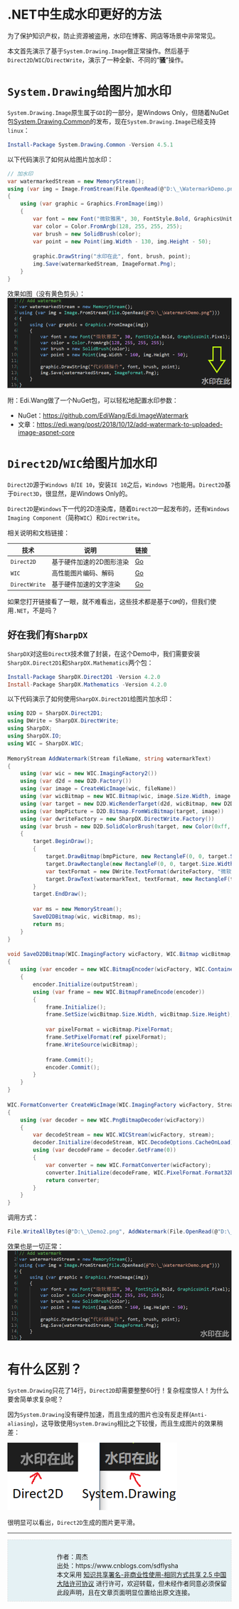 # .NET中生成水印更好的方法
为了保护知识产权，防止资源被盗用，水印在博客、网店等场景中非常常见。

本文首先演示了基于`System.Drawing.Image`做正常操作。然后基于`Direct2D`/`WIC`/`DirectWrite`，演示了一种全新、不同的“**骚**”操作。

# `System.Drawing`给图片加水印
`System.Drawing.Image`原生属于`GDI`的一部分，是Windows Only，但随着NuGet包[System.Drawing.Common](https://www.nuget.org/packages/System.Drawing.Common/)的发布，现在`System.Drawing.Image`已经支持`linux`：
```powershell
Install-Package System.Drawing.Common -Version 4.5.1
```
以下代码演示了如何从给图片加水印：
```C#
// 加水印
var watermarkedStream = new MemoryStream();
using (var img = Image.FromStream(File.OpenRead(@"D:\_\WatermarkDemo.png")))
{
    using (var graphic = Graphics.FromImage(img))
    {
        var font = new Font("微软雅黑", 30, FontStyle.Bold, GraphicsUnit.Pixel);
        var color = Color.FromArgb(128, 255, 255, 255);
        var brush = new SolidBrush(color);
        var point = new Point(img.Width - 130, img.Height - 50);

        graphic.DrawString("水印在此", font, brush, point);
        img.Save(watermarkedStream, ImageFormat.Png);
    }
}
```
效果如图（没有黄色剪头）：
![水印图片](./Demo.png)

附：Edi.Wang做了一个NuGet包，可以轻松地配置水印参数：
* NuGet：https://github.com/EdiWang/Edi.ImageWatermark
* 文章：https://edi.wang/post/2018/10/12/add-watermark-to-uploaded-image-aspnet-core

# `Direct2D`/`WIC`给图片加水印
`Direct2D`源于`Windows 8`/`IE 10`，安装`IE 10`之后，`Windows 7`也能用。`Direct2D`基于`Direct3D`，很显然，是Windows Only的。

`Direct2D`是`Windows`下一代的2D渲染库，随着`Direct2D`一起发布的，还有`Windows Imaging Component`（简称`WIC`）和`DirectWrite`。

相关说明和文档链接：

| 技术          | 说明                     | 链接                                                                                        |
|---------------|--------------------------|---------------------------------------------------------------------------------------------|
| `Direct2D`    | 基于硬件加速的2D图形渲染 | [Go](https://docs.microsoft.com/en-us/windows/desktop/direct2d/direct2d-portal)             |
| `WIC`         | 高性能图片编码、解码     | [Go](https://docs.microsoft.com/en-us/windows/desktop/wic/-wic-about-windows-imaging-codec) |
| `DirectWrite` | 基于硬件加速的文字渲染   | [Go](https://docs.microsoft.com/en-us/windows/desktop/directwrite/direct-write-portal)      |

如果您打开链接看了一眼，就不难看出，这些技术都是基于`COM`的，但我们使用`.NET`，不是吗？

## 好在我们有`SharpDX`
`SharpDX`对这些`DirectX`技术做了封装，在这个Demo中，我们需要安装`SharpDX.Direct2D1`和`SharpDX.Mathematics`两个包：
```powershell
Install-Package SharpDX.Direct2D1 -Version 4.2.0
Install-Package SharpDX.Mathematics -Version 4.2.0
```
以下代码演示了如何使用`SharpDX.Direct2D1`给图片加水印：
```csharp
using D2D = SharpDX.Direct2D1;
using DWrite = SharpDX.DirectWrite;
using SharpDX;
using SharpDX.IO;
using WIC = SharpDX.WIC;

MemoryStream AddWatermark(Stream fileName, string watermarkText)
{
    using (var wic = new WIC.ImagingFactory2())
    using (var d2d = new D2D.Factory())
    using (var image = CreateWicImage(wic, fileName))
    using (var wicBitmap = new WIC.Bitmap(wic, image.Size.Width, image.Size.Height, WIC.PixelFormat.Format32bppPBGRA, WIC.BitmapCreateCacheOption.CacheOnDemand))
    using (var target = new D2D.WicRenderTarget(d2d, wicBitmap, new D2D.RenderTargetProperties()))
    using (var bmpPicture = D2D.Bitmap.FromWicBitmap(target, image))
    using (var dwriteFactory = new SharpDX.DirectWrite.Factory())
    using (var brush = new D2D.SolidColorBrush(target, new Color(0xff, 0xff, 0xff, 0x7f)))
    {
        target.BeginDraw();
        {
            target.DrawBitmap(bmpPicture, new RectangleF(0, 0, target.Size.Width, target.Size.Height), 1.0f, D2D.BitmapInterpolationMode.Linear);
            target.DrawRectangle(new RectangleF(0, 0, target.Size.Width, target.Size.Height), brush);
            var textFormat = new DWrite.TextFormat(dwriteFactory, "微软雅黑", DWrite.FontWeight.Bold, DWrite.FontStyle.Normal, 30.0f);
            target.DrawText(watermarkText, textFormat, new RectangleF(target.Size.Width - 130, target.Size.Height - 50, int.MaxValue, int.MaxValue), brush);
        }
        target.EndDraw();

        var ms = new MemoryStream();
        SaveD2DBitmap(wic, wicBitmap, ms);
        return ms;
    }
}

void SaveD2DBitmap(WIC.ImagingFactory wicFactory, WIC.Bitmap wicBitmap, Stream outputStream)
{
    using (var encoder = new WIC.BitmapEncoder(wicFactory, WIC.ContainerFormatGuids.Png))
    {
        encoder.Initialize(outputStream);
        using (var frame = new WIC.BitmapFrameEncode(encoder))
        {
            frame.Initialize();
            frame.SetSize(wicBitmap.Size.Width, wicBitmap.Size.Height);

            var pixelFormat = wicBitmap.PixelFormat;
            frame.SetPixelFormat(ref pixelFormat);
            frame.WriteSource(wicBitmap);

            frame.Commit();
            encoder.Commit();
        }
    }
}

WIC.FormatConverter CreateWicImage(WIC.ImagingFactory wicFactory, Stream stream)
{
    using (var decoder = new WIC.PngBitmapDecoder(wicFactory))
    {
        var decodeStream = new WIC.WICStream(wicFactory, stream);
        decoder.Initialize(decodeStream, WIC.DecodeOptions.CacheOnLoad);
        using (var decodeFrame = decoder.GetFrame(0))
        {
            var converter = new WIC.FormatConverter(wicFactory);
            converter.Initialize(decodeFrame, WIC.PixelFormat.Format32bppPBGRA);
            return converter;
        }
    }
}
```
调用方式：
```csharp
File.WriteAllBytes(@"D:\_\Demo2.png", AddWatermark(File.OpenRead(@"D:\_\WatermarkDemo.png"), "水印在此").ToArray());
```
效果也是一切正常：
![水印图片2](./Demo2.png)

# 有什么区别？
`System.Drawing`只花了14行，`Direct2D`却需要整整60行！复杂程度惊人！为什么要舍简单求复杂呢？

因为`System.Drawing`没有硬件加速，而且生成的图片也没有反走样(`Anti-aliasing`)，这导致使用`System.Drawing`相比之下较慢，而且生成图片的效果稍差：

![比较-Direct2D更好](./Compare.png)

很明显可以看出，`Direct2D`生成的图片更平滑。

---
<p style="border: #e0e0e0 1px dashed; padding: 10px 10px 10px 110px; background: url(https://licensebuttons.net/l/by-nc-sa/2.5/cn/88x31.png) #e5f1f4 no-repeat 1% 50%; ">
  <br/>作者：周杰
  <br/>出处：https://www.cnblogs.com/sdflysha
  <br/>本文采用
    <a rel="license" href="https://creativecommons.org/licenses/by-nc-sa/2.5/cn/">知识共享署名-非商业性使用-相同方式共享 2.5 中国大陆许可协议</a>
    进行许可，欢迎转载，但未经作者同意必须保留此段声明，且在文章页面明显位置给出原文连接。
</p>